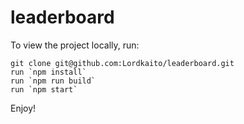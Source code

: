 # leaderboard

To view the project locally, run:

  ```
  git clone git@github.com:Lordkaito/leaderboard.git
  run `npm install`
  run `npm run build`
  run `npm start`
  ```

  Enjoy!